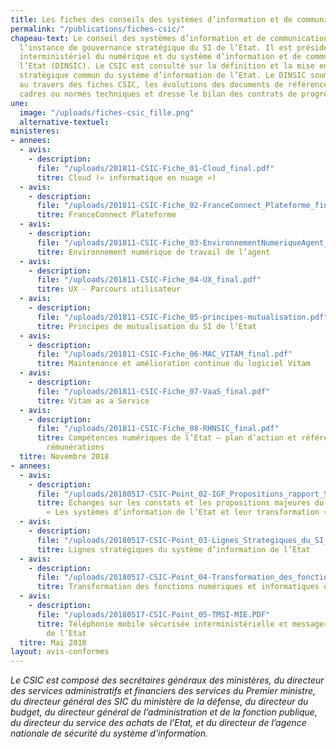 ```yaml
---
title: Les fiches des conseils des systèmes d’information et de communication (CSIC)
permalink: "/publications/fiches-csic/"
chapeau-text: Le conseil des systèmes d’information et de communication (CSIC) constitue
  l’instance de gouvernance stratégique du SI de l’Etat. Il est présidé par le directeur
  interministériel du numérique et du système d’information et de communication de
  l’Etat (DINSIC). Le CSIC est consulté sur la définition et la mise en œuvre du cadre
  stratégique commun du système d’information de l’Etat. Le DINSIC soumet au conseil,
  au travers des fiches CSIC, les évolutions des documents de référence ou les nouveaux
  cadres ou normes techniques et dresse le bilan des contrats de progrès.
une:
  image: "/uploads/fiches-csic_fille.png"
  alternative-textuel: 
ministeres:
- annees:
  - avis:
    - description: 
      file: "/uploads/201811-CSIC-Fiche_01-Cloud_final.pdf"
      titre: Cloud (« informatique en nuage »)
  - avis:
    - description: 
      file: "/uploads/201811-CSIC-Fiche_02-FranceConnect_Plateforme_final.pdf"
      titre: FranceConnect Plateforme
  - avis:
    - description: 
      file: "/uploads/201811-CSIC-Fiche_03-EnvironnementNumeriqueAgent_final.pdf"
      titre: Environnement numérique de travail de l’agent
  - avis:
    - description: 
      file: "/uploads/201811-CSIC-Fiche_04-UX_final.pdf"
      titre: UX - Parcours utilisateur
  - avis:
    - description: 
      file: "/uploads/201811-CSIC-Fiche_05-principes-mutualisation.pdf"
      titre: Principes de mutualisation du SI de l’Etat
  - avis:
    - description: 
      file: "/uploads/201811-CSIC-Fiche_06-MAC_VITAM_final.pdf"
      titre: Maintenance et amélioration continue du logiciel Vitam
  - avis:
    - description: 
      file: "/uploads/201811-CSIC-Fiche_07-VaaS_final.pdf"
      titre: Vitam as a Service
  - avis:
    - description: 
      file: "/uploads/201811-CSIC-Fiche_08-RHNSIC_final.pdf"
      titre: Compétences numériques de l’Etat – plan d’action et référentiel des
        rémunérations
  titre: Novembre 2018
- annees:
  - avis:
    - description: 
      file: "/uploads/20180517-CSIC-Point_02-IGF_Propositions_rapport_SI.pdf"
      titre: Echanges sur les constats et les propositions majeures du rapport IGF
        « Les systèmes d’information de l’Etat et leur transformation »
  - avis:
    - description: 
      file: "/uploads/20180517-CSIC-Point_03-Lignes_Strategiques_du_SI_de_l_Etat.pdf"
      titre: Lignes stratégiques du système d’information de l’Etat
  - avis:
    - description: 
      file: "/uploads/20180517-CSIC-Point_04-Transformation_des_fonctions_numeriques.pdf"
      titre: Transformation des fonctions numériques et informatiques dans l’Etat
  - avis:
    - description: 
      file: "/uploads/20180517-CSIC-Point_05-TMSI-MIE.PDF"
      titre: Téléphonie mobile sécurisée interministérielle et messagerie instantanée
        de l’Etat
  titre: Mai 2018
layout: avis-conformes
---
```


*Le CSIC est composé des secrétaires généraux des ministères, du directeur des services administratifs et financiers des services du Premier ministre, du directeur général des SIC du ministère de la défense, du directeur du budget, du directeur général de l’administration et de la fonction publique, du directeur du service des achats de l’Etat, et du directeur de l’agence nationale de sécurité du système d’information.*
